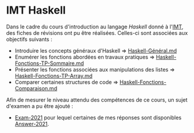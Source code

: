 # IMT Haskell

Dans le cadre du cours d'introduction au langage _Haskell_ donné à l'[IMT](https://www.imt-atlantique.fr/fr/formation/ingenieur-par-apprentissage/ingenierie-logicielle), des fiches de révisions ont pu être réalisées. Celles-ci sont associées aux objectifs suivants :

- Introduire les concepts généraux d'Haskell => [Haskell-Général.md](./revision_sheet/Haskell-Général.md)
- Enumérer les fonctions abordées en travaux pratiques => [Haskell-Fonctions-TP-Sommaire.md](./revision_sheet/Haskell-Fonctions-TP-Sommaire.md)
- Présenter les fonctions associées aux manipulations des listes => [Haskell-Fonctions-TP-Array.md](./revision_sheet/Haskell-Fonctions-TP-Array.md)
- Comparer certaines structures de code => [Haskell-Fonctions-Comparaison.md](./revision_sheet/Haskell-Fonctions-Comparaison.md)

Afin de mesurer le niveau attendu des compétences de ce cours, un sujet d'examen a pu être ajouté :

- [Exam-2021](./exam/questions.hs) pour lequel certaines de mes réponses sont disponibles [Answer-2021](./exam/answer.hs).
